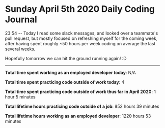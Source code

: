 # Sunday April 5th 2020 Daily Coding Journal

23:54 -- Today I read some slack messages, and looked over a teammate's pull request, but mostly focused on refreshing myself for the coming week, after having spent roughly ~50 hours per week coding on average the last several weeks.

Hopefully tomorrow we can hit the ground running again! :D
___
**Total time spent working as an employed developer today**: N/A

**Total time spent practicing code outside of work today**: 4

**Total time spent practicing code outside of work thus far in April 2020**: 1 hour 5 minutes

**Total lifetime hours practicing code outside of a job**: 852 hours 39 minutes

**Total lifetime hours working as an employed developer**: 1220 hours 53 minutes